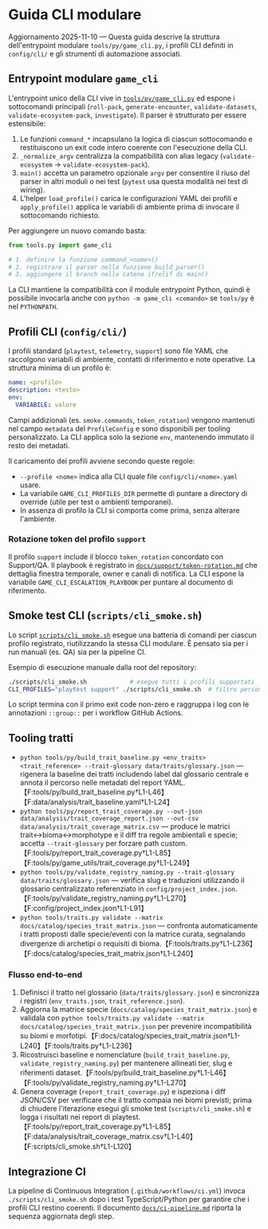 # Guida CLI modulare

Aggiornamento 2025-11-10 — Questa guida descrive la struttura dell'entrypoint
modulare `tools/py/game_cli.py`, i profili CLI definiti in `config/cli/` e gli
strumenti di automazione associati.

## Entrypoint modulare `game_cli`

L'entrypoint unico della CLI vive in [`tools/py/game_cli.py`](../../tools/py/game_cli.py)
ed espone i sottocomandi principali (`roll-pack`, `generate-encounter`,
`validate-datasets`, `validate-ecosystem-pack`, `investigate`). Il parser è
strutturato per essere estensibile:

1. Le funzioni `command_*` incapsulano la logica di ciascun sottocomando e
   restituiscono un exit code intero coerente con l'esecuzione della CLI.
2. `_normalize_argv` centralizza la compatibilità con alias legacy
   (`validate-ecosystem` → `validate-ecosystem-pack`).
3. `main()` accetta un parametro opzionale `argv` per consentire il riuso del
   parser in altri moduli o nei test (`pytest` usa questa modalità nei test di
   wiring).
4. L'helper `load_profile()` carica le configurazioni YAML dei profili e
   `apply_profile()` applica le variabili di ambiente prima di invocare il
   sottocomando richiesto.

Per aggiungere un nuovo comando basta:

```python
from tools.py import game_cli

# 1. definire la funzione command_<nome>()
# 2. registrare il parser nella funzione build_parser()
# 3. aggiungere il branch nella catena if/elif di main()
```

La CLI mantiene la compatibilità con il module entrypoint Python, quindi è
possibile invocarla anche con `python -m game_cli <comando>` se `tools/py` è nel
`PYTHONPATH`.

## Profili CLI (`config/cli/`)

I profili standard (`playtest`, `telemetry`, `support`) sono file YAML che
raccolgono variabili di ambiente, contatti di riferimento e note operative.
La struttura minima di un profilo è:

```yaml
name: <profilo>
description: <testo>
env:
  VARIABILE: valore
```

Campi addizionali (es. `smoke.commands`, `token_rotation`) vengono mantenuti
nel campo `metadata` del `ProfileConfig` e sono disponibili per tooling
personalizzato. La CLI applica solo la sezione `env`, mantenendo immutato il
resto dei metadati.

Il caricamento dei profili avviene secondo queste regole:

- `--profile <nome>` indica alla CLI quale file `config/cli/<nome>.yaml` usare.
- La variabile `GAME_CLI_PROFILES_DIR` permette di puntare a directory di
  override (utile per test o ambienti temporanei).
- In assenza di profilo la CLI si comporta come prima, senza alterare
  l'ambiente.

### Rotazione token del profilo `support`

Il profilo `support` include il blocco `token_rotation` concordato con
Support/QA. Il playbook è registrato in [`docs/support/token-rotation.md`](../support/token-rotation.md)
che dettaglia finestra temporale, owner e canali di notifica. La CLI espone la
variabile `GAME_CLI_ESCALATION_PLAYBOOK` per puntare al documento di riferimento.

## Smoke test CLI (`scripts/cli_smoke.sh`)

Lo script [`scripts/cli_smoke.sh`](../../scripts/cli_smoke.sh) esegue una
batteria di comandi per ciascun profilo registrato, riutilizzando la stessa
CLI modulare. È pensato sia per i run manuali (es. QA) sia per la pipeline CI.

Esempio di esecuzione manuale dalla root del repository:

```bash
./scripts/cli_smoke.sh            # esegue tutti i profili supportati
CLI_PROFILES="playtest support" ./scripts/cli_smoke.sh  # filtro personalizzato
```

Lo script termina con il primo exit code non-zero e raggruppa i log con le
annotazioni `::group::` per i workflow GitHub Actions.

## Tooling tratti

- `python tools/py/build_trait_baseline.py <env_traits> <trait_reference> --trait-glossary data/traits/glossary.json` — rigenera la baseline dei tratti includendo label dal glossario centrale e annota il percorso nelle metadati del report YAML.【F:tools/py/build_trait_baseline.py†L1-L46】【F:data/analysis/trait_baseline.yaml†L1-L24】
- `python tools/py/report_trait_coverage.py --out-json data/analysis/trait_coverage_report.json --out-csv data/analysis/trait_coverage_matrix.csv` — produce le matrici trait↔bioma↔morphotype e il diff tra regole ambientali e specie; accetta `--trait-glossary` per forzare path custom.【F:tools/py/report_trait_coverage.py†L1-L85】【F:tools/py/game_utils/trait_coverage.py†L1-L249】
- `python tools/py/validate_registry_naming.py --trait-glossary data/traits/glossary.json` — verifica slug e traduzioni utilizzando il glossario centralizzato referenziato in `config/project_index.json`.【F:tools/py/validate_registry_naming.py†L1-L270】【F:config/project_index.json†L1-L91】
- `python tools/traits.py validate --matrix docs/catalog/species_trait_matrix.json` — confronta automaticamente i tratti proposti dalle specie/eventi con la matrice curata, segnalando divergenze di archetipi o requisiti di bioma.【F:tools/traits.py†L1-L236】【F:docs/catalog/species_trait_matrix.json†L1-L240】

### Flusso end-to-end
1. Definisci il tratto nel glossario (`data/traits/glossary.json`) e sincronizza i registri (`env_traits.json`, `trait_reference.json`).
2. Aggiorna la matrice specie (`docs/catalog/species_trait_matrix.json`) e validala con `python tools/traits.py validate --matrix docs/catalog/species_trait_matrix.json` per prevenire incompatibilità su biomi e morfotipi.【F:docs/catalog/species_trait_matrix.json†L1-L240】【F:tools/traits.py†L1-L236】
3. Ricostruisci baseline e nomenclature (`build_trait_baseline.py`, `validate_registry_naming.py`) per mantenere allineati tier, slug e riferimenti dataset.【F:tools/py/build_trait_baseline.py†L1-L46】【F:tools/py/validate_registry_naming.py†L1-L270】
4. Genera coverage (`report_trait_coverage.py`) e ispeziona i diff JSON/CSV per verificare che il tratto compaia nei biomi previsti; prima di chiudere l'iterazione esegui gli smoke test (`scripts/cli_smoke.sh`) e logga i risultati nei report di playtest.【F:tools/py/report_trait_coverage.py†L1-L85】【F:data/analysis/trait_coverage_matrix.csv†L1-L40】【F:scripts/cli_smoke.sh†L1-L120】

## Integrazione CI

La pipeline di Continuous Integration (`.github/workflows/ci.yml`) invoca
`./scripts/cli_smoke.sh` dopo i test TypeScript/Python per garantire che i
profili CLI restino coerenti. Il documento [`docs/ci-pipeline.md`](../ci-pipeline.md)
riporta la sequenza aggiornata degli step.
